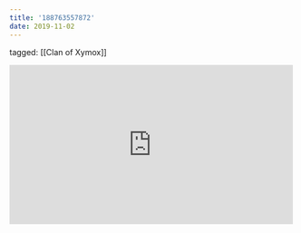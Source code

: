 ```yaml
---
title: '188763557872'
date: 2019-11-02
---
```

tagged: [[Clan of Xymox]]
<iframe allow="accelerometer; autoplay; clipboard-write; encrypted-media; gyroscope; picture-in-picture" allowfullscreen="" frameborder="0" height="281" id="youtube_iframe" src="https://www.youtube.com/embed/oH57pBRZsaQ?feature=oembed&amp;enablejsapi=1&amp;origin=https://safe.txmblr.com&amp;wmode=opaque" width="500"></iframe>
